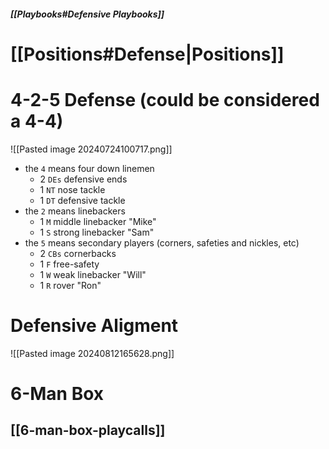 ##### [[Playbooks#Defensive Playbooks]]

# [[Positions#Defense|Positions]]

# 4-2-5 Defense (could be considered a 4-4)

![[Pasted image 20240724100717.png]]

- the `4` means four down linemen
	- 2 `DEs` defensive ends
	- 1 `NT` nose tackle
	- 1 `DT` defensive tackle
- the `2` means linebackers
	- 1 `M` middle linebacker "Mike"
	- 1 `S` strong linebacker "Sam"
- the `5` means secondary players (corners, safeties and nickles, etc)
	- 2 `CBs` cornerbacks
	- 1 `F` free-safety
	- 1 `W` weak linebacker "Will"
	- 1 `R` rover "Ron"


# Defensive Aligment
![[Pasted image 20240812165628.png]]

# 6-Man Box

## [[6-man-box-playcalls]]






